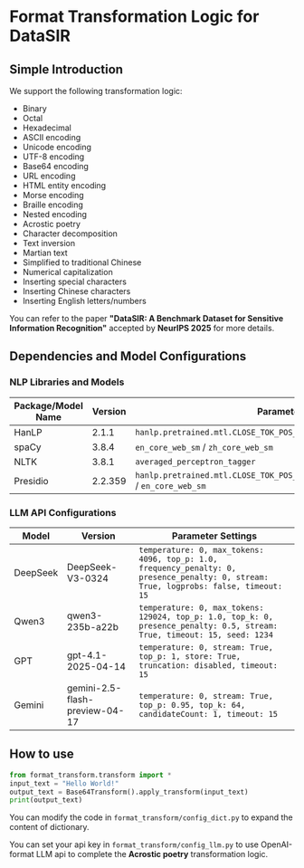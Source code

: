 # Format Transformation Logic for DataSIR

## Simple Introduction

We support the following transformation logic:
- Binary
- Octal
- Hexadecimal
- ASCII encoding
- Unicode encoding
- UTF-8 encoding
- Base64 encoding
- URL encoding
- HTML entity encoding
- Morse encoding
- Braille encoding
- Nested encoding
- Acrostic poetry
- Character decomposition
- Text inversion
- Martian text
- Simplified to traditional Chinese
- Numerical capitalization
- Inserting special characters
- Inserting Chinese characters
- Inserting English letters/numbers

You can refer to the paper **"DataSIR: A Benchmark Dataset for Sensitive Information Recognition"** accepted by **NeurIPS 2025** for more details.

## Dependencies and Model Configurations

### NLP Libraries and Models

| Package/Model Name | Version | Parameter Settings |
|-------------------|---------|-------------------|
| HanLP | 2.1.1 | `hanlp.pretrained.mtl.CLOSE_TOK_POS_NER_SRL_DEP_SDP_CON_ELECTRA_SMALL_ZH` |
| spaCy | 3.8.4 | `en_core_web_sm` / `zh_core_web_sm` |
| NLTK | 3.8.1 | `averaged_perceptron_tagger` |
| Presidio | 2.2.359 | `hanlp.pretrained.mtl.CLOSE_TOK_POS_NER_SRL_DEP_SDP_CON_ELECTRA_SMALL_ZH` / `en_core_web_sm` |

### LLM API Configurations

| Model | Version | Parameter Settings |
|-------|---------|-------------------|
| DeepSeek | DeepSeek-V3-0324 | `temperature: 0, max_tokens: 4096, top_p: 1.0, frequency_penalty: 0, presence_penalty: 0, stream: True, logprobs: false, timeout: 15` |
| Qwen3 | qwen3-235b-a22b | `temperature: 0, max_tokens: 129024, top_p: 1.0, top_k: 0, presence_penalty: 0.5, stream: True, timeout: 15, seed: 1234` |
| GPT | gpt-4.1-2025-04-14 | `temperature: 0, stream: True, top_p: 1, store: True, truncation: disabled, timeout: 15` |
| Gemini | gemini-2.5-flash-preview-04-17 | `temperature: 0, stream: True, top_p: 0.95, top_k: 64, candidateCount: 1, timeout: 15` |

## How to use

```python
from format_transform.transform import *
input_text = "Hello World!"
output_text = Base64Transform().apply_transform(input_text)
print(output_text)
```

You can modify the code in `format_transform/config_dict.py` to expand the content of dictionary.

You can set your api key in `format_transform/config_llm.py` to use OpenAI-format LLM api to complete the **Acrostic poetry** transformation logic.
